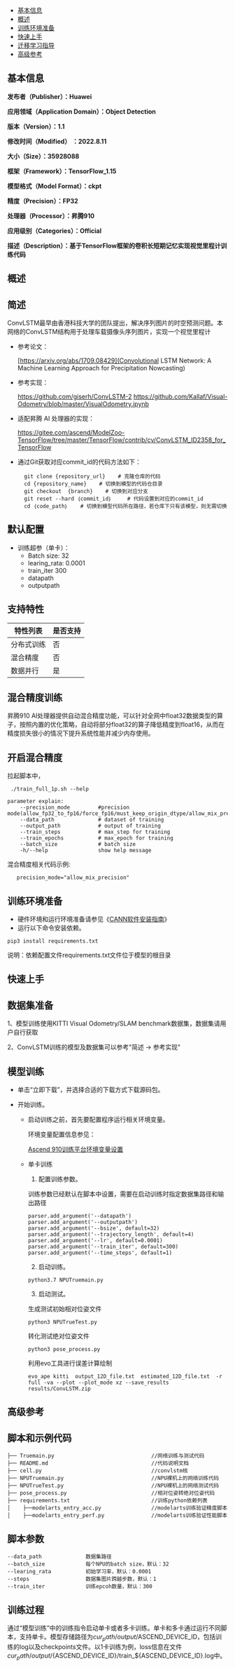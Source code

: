 - [基本信息](#基本信息.md)
- [概述](#概述.md)
- [训练环境准备](#训练环境准备.md)
- [快速上手](#快速上手.md)
- [迁移学习指导](#迁移学习指导.md)
- [高级参考](#高级参考.md)
<h2 id="基本信息.md">基本信息</h2>

**发布者（Publisher）：Huawei**

**应用领域（Application Domain）：Object Detection**

**版本（Version）：1.1**

**修改时间（Modified） ：2022.8.11**

**大小（Size）：35928088**

**框架（Framework）：TensorFlow_1.15**

**模型格式（Model Format）：ckpt**

**精度（Precision）：FP32**

**处理器（Processor）：昇腾910**

**应用级别（Categories）：Official**

**描述（Description）：基于TensorFlow框架的卷积长短期记忆实现视觉里程计训练代码**

<h2 id="概述.md">概述</h2>

## 简述<a name="section194554031510"></a>

ConvLSTM最早由香港科技大学的团队提出，解决序列图片的时空预测问题。本网络的ConvLSTM结构用于处理车载摄像头序列图片，实现一个视觉里程计

- 参考论文：
  
  [https://arxiv.org/abs/1709.08429](Convolutional LSTM Network: A Machine Learning Approach for Precipitation Nowcasting)

- 参考实现：

  https://github.com/giserh/ConvLSTM-2
  https://github.com/Kallaf/Visual-Odometry/blob/master/VisualOdometry.ipynb

- 适配昇腾 AI 处理器的实现：
  
  https://gitee.com/ascend/ModelZoo-TensorFlow/tree/master/TensorFlow/contrib/cv/ConvLSTM_ID2358_for_TensorFlow

- 通过Git获取对应commit\_id的代码方法如下：
  
        git clone {repository_url}    # 克隆仓库的代码
        cd {repository_name}    # 切换到模型的代码仓目录
        git checkout  {branch}    # 切换到对应分支
        git reset --hard ｛commit_id｝     # 代码设置到对应的commit_id
        cd ｛code_path｝    # 切换到模型代码所在路径，若仓库下只有该模型，则无需切换
    

## 默认配置<a name="section91661242121611"></a>

-   训练超参（单卡）：
    - Batch size: 32
    - learing_rata: 0.0001
    - train_iter 300
    - datapath
    - outputpath 


## 支持特性<a name="section1899153513554"></a>

| 特性列表   | 是否支持 |
| ---------- | -------- |
| 分布式训练 | 否       |
| 混合精度   | 否      |
| 数据并行   | 是       |


## 混合精度训练<a name="section168064817164"></a>

昇腾910 AI处理器提供自动混合精度功能，可以针对全网中float32数据类型的算子，按照内置的优化策略，自动将部分float32的算子降低精度到float16，从而在精度损失很小的情况下提升系统性能并减少内存使用。

## 开启混合精度<a name="section20779114113713"></a>

拉起脚本中，

```
 ./train_full_1p.sh --help

parameter explain:
    --precision_mode         #precision mode(allow_fp32_to_fp16/force_fp16/must_keep_origin_dtype/allow_mix_precision)
    --data_path              # dataset of training
    --output_path            # output of training
    --train_steps            # max_step for training
    --train_epochs           # max_epoch for training
    --batch_size             # batch size
    -h/--help                show help message
```

混合精度相关代码示例:

 ```
    precision_mode="allow_mix_precision"

 ```

<h2 id="训练环境准备.md">训练环境准备</h2>

-  硬件环境和运行环境准备请参见《[CANN软件安装指南](https://support.huawei.com/enterprise/zh/ascend-computing/cann-pid-251168373?category=installation-update)》
-  运行以下命令安装依赖。
```
pip3 install requirements.txt
```
说明：依赖配置文件requirements.txt文件位于模型的根目录

<h2 id="快速上手.md">快速上手</h2>

## 数据集准备<a name="section361114841316"></a>

1、模型训练使用KITTI Visual Odometry/SLAM benchmark数据集，数据集请用户自行获取

2、ConvLSTM训练的模型及数据集可以参考"简述 -> 参考实现"


## 模型训练<a name="section715881518135"></a>

- 单击“立即下载”，并选择合适的下载方式下载源码包。
- 开始训练。

    - 启动训练之前，首先要配置程序运行相关环境变量。

      环境变量配置信息参见：

      [Ascend 910训练平台环境变量设置](https://gitee.com/ascend/ModelZoo-TensorFlow/wikis/01.%E8%AE%AD%E7%BB%83%E8%84%9A%E6%9C%AC%E8%BF%81%E7%A7%BB%E6%A1%88%E4%BE%8B/Ascend%20910%E8%AE%AD%E7%BB%83%E5%B9%B3%E5%8F%B0%E7%8E%AF%E5%A2%83%E5%8F%98%E9%87%8F%E8%AE%BE%E7%BD%AE)

    - 单卡训练


        1. 配置训练参数。
        
        训练参数已经默认在脚本中设置，需要在启动训练时指定数据集路径和输出路径
        
        ```
        parser.add_argument('--datapath')
        parser.add_argument('--outputpath')
        parser.add_argument('--bsize', default=32)
        parser.add_argument('--trajectory_length', default=4)
        parser.add_argument('--lr', default=0.0001)
        parser.add_argument('--train_iter', default=300)
        parser.add_argument('--time_steps', default=1)                 
        ```
        
        2. 启动训练。
        
        ```
        python3.7 NPUTruemain.py 
        ```
        
        3. 启动测试。
        
        生成测试初始相对位姿文件
        
        ```
        python3 NPUTrueTest.py
        ```
        转化测试绝对位姿文件
        
        ```
        python3 pose_process.py
        ```
        利用evo工具进行误差计算绘制
        
        ```
        evo_ape kitti  output_12D_file.txt  estimated_12D_file.txt  -r full -va --plot --plot_mode xz --save_results results/ConvLSTM.zip
        ```


<h2 id="高级参考.md">高级参考</h2>

## 脚本和示例代码

```
├── Truemain.py                               //网络训练与测试代码
├── README.md                                 //代码说明文档
├── cell.py                                   //convlstm核
├── NPUTruemain.py                            //NPU裸机上的网络训练代码
├── NPUTrueTest.py                            //NPU裸机上的网络测试代码
├── pose_process.py                           //相对位姿转绝对位姿代码
├── requirements.txt                          //训练python依赖列表
│    ├──modelarts_entry_acc.py                //modelarts训练验证精度脚本
│    ├──modelarts_entry_perf.py               //modelarts训练验证性能脚本
```

## 脚本参数<a name="section6669162441511"></a>

```
--data_path              数据集路径
--batch_size             每个NPU的batch size，默认：32
--learing_rata           初始学习率，默认：0.0001
--steps                  数据集图片跨越步数，默认：1
--train_iter             训练epcoh数量，默认：300
```

## 训练过程<a name="section1589455252218"></a>

通过“模型训练”中的训练指令启动单卡或者多卡训练。单卡和多卡通过运行不同脚本，支持单卡。模型存储路径为${cur_path}/output/$ASCEND_DEVICE_ID，包括训练的log以及checkpoints文件。以1卡训练为例，loss信息在文件${cur_path}/output/${ASCEND_DEVICE_ID}/train_${ASCEND_DEVICE_ID}.log中。